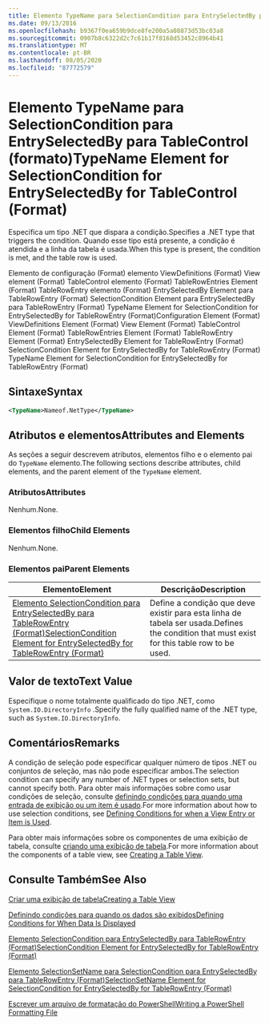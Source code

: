```yaml
---
title: Elemento TypeName para SelectionCondition para EntrySelectedBy para TableControl (Format) | Microsoft Docs
ms.date: 09/13/2016
ms.openlocfilehash: b9367f0ea659b9dce8fe200a5a08873d53bc03a8
ms.sourcegitcommit: 0907b8c6322d2c7c61b17f8168d53452c8964b41
ms.translationtype: MT
ms.contentlocale: pt-BR
ms.lasthandoff: 08/05/2020
ms.locfileid: "87772579"
---
```

# <a name="typename-element-for-selectioncondition-for-entryselectedby-for-tablecontrol-format"></a><span data-ttu-id="f382c-102">Elemento TypeName para SelectionCondition para EntrySelectedBy para TableControl (formato)</span><span class="sxs-lookup"><span data-stu-id="f382c-102">TypeName Element for SelectionCondition for EntrySelectedBy for TableControl (Format)</span></span>

<span data-ttu-id="f382c-103">Especifica um tipo .NET que dispara a condição.</span><span class="sxs-lookup"><span data-stu-id="f382c-103">Specifies a .NET type that triggers the condition.</span></span> <span data-ttu-id="f382c-104">Quando esse tipo está presente, a condição é atendida e a linha da tabela é usada.</span><span class="sxs-lookup"><span data-stu-id="f382c-104">When this type is present, the condition is met, and the table row is used.</span></span>

<span data-ttu-id="f382c-105">Elemento de configuração (Format) elemento ViewDefinitions (Format) View element (Format) TableControl elemento (Format) TableRowEntries Element (Format) TableRowEntry elemento (Format) EntrySelectedBy Element para TableRowEntry (Format) SelectionCondition Element para EntrySelectedBy para TableRowEntry (Format) TypeName Element for SelectionCondition for EntrySelectedBy for TableRowEntry (Format)</span><span class="sxs-lookup"><span data-stu-id="f382c-105">Configuration Element (Format) ViewDefinitions Element (Format) View Element (Format) TableControl Element (Format) TableRowEntries Element (Format) TableRowEntry Element (Format) EntrySelectedBy Element for TableRowEntry (Format) SelectionCondition Element for EntrySelectedBy for TableRowEntry (Format) TypeName Element for SelectionCondition for EntrySelectedBy for TableRowEntry (Format)</span></span>

## <a name="syntax"></a><span data-ttu-id="f382c-106">Sintaxe</span><span class="sxs-lookup"><span data-stu-id="f382c-106">Syntax</span></span>

```xml
<TypeName>Nameof.NetType</TypeName>
```

## <a name="attributes-and-elements"></a><span data-ttu-id="f382c-107">Atributos e elementos</span><span class="sxs-lookup"><span data-stu-id="f382c-107">Attributes and Elements</span></span>

<span data-ttu-id="f382c-108">As seções a seguir descrevem atributos, elementos filho e o elemento pai do `TypeName` elemento.</span><span class="sxs-lookup"><span data-stu-id="f382c-108">The following sections describe attributes, child elements, and the parent element of the `TypeName` element.</span></span>

### <a name="attributes"></a><span data-ttu-id="f382c-109">Atributos</span><span class="sxs-lookup"><span data-stu-id="f382c-109">Attributes</span></span>

<span data-ttu-id="f382c-110">Nenhum.</span><span class="sxs-lookup"><span data-stu-id="f382c-110">None.</span></span>

### <a name="child-elements"></a><span data-ttu-id="f382c-111">Elementos filho</span><span class="sxs-lookup"><span data-stu-id="f382c-111">Child Elements</span></span>

<span data-ttu-id="f382c-112">Nenhum.</span><span class="sxs-lookup"><span data-stu-id="f382c-112">None.</span></span>

### <a name="parent-elements"></a><span data-ttu-id="f382c-113">Elementos pai</span><span class="sxs-lookup"><span data-stu-id="f382c-113">Parent Elements</span></span>

|<span data-ttu-id="f382c-114">Elemento</span><span class="sxs-lookup"><span data-stu-id="f382c-114">Element</span></span>|<span data-ttu-id="f382c-115">Descrição</span><span class="sxs-lookup"><span data-stu-id="f382c-115">Description</span></span>|
|-------------|-----------------|
|[<span data-ttu-id="f382c-116">Elemento SelectionCondition para EntrySelectedBy para TableRowEntry (Format)</span><span class="sxs-lookup"><span data-stu-id="f382c-116">SelectionCondition Element for EntrySelectedBy for TableRowEntry (Format)</span></span>](./selectioncondition-element-for-entryselectedby-for-tablecontrol-format.md)|<span data-ttu-id="f382c-117">Define a condição que deve existir para esta linha de tabela ser usada.</span><span class="sxs-lookup"><span data-stu-id="f382c-117">Defines the condition that must exist for this table row to be used.</span></span>|

## <a name="text-value"></a><span data-ttu-id="f382c-118">Valor de texto</span><span class="sxs-lookup"><span data-stu-id="f382c-118">Text Value</span></span>

<span data-ttu-id="f382c-119">Especifique o nome totalmente qualificado do tipo .NET, como `System.IO.DirectoryInfo` .</span><span class="sxs-lookup"><span data-stu-id="f382c-119">Specify the fully qualified name of the .NET type, such as `System.IO.DirectoryInfo`.</span></span>

## <a name="remarks"></a><span data-ttu-id="f382c-120">Comentários</span><span class="sxs-lookup"><span data-stu-id="f382c-120">Remarks</span></span>

<span data-ttu-id="f382c-121">A condição de seleção pode especificar qualquer número de tipos .NET ou conjuntos de seleção, mas não pode especificar ambos.</span><span class="sxs-lookup"><span data-stu-id="f382c-121">The selection condition can specify any number of .NET types or selection sets, but cannot specify both.</span></span> <span data-ttu-id="f382c-122">Para obter mais informações sobre como usar condições de seleção, consulte [definindo condições para quando uma entrada de exibição ou um item é usado](./defining-conditions-for-displaying-data.md).</span><span class="sxs-lookup"><span data-stu-id="f382c-122">For more information about how to use selection conditions, see [Defining Conditions for when a View Entry or Item is Used](./defining-conditions-for-displaying-data.md).</span></span>

<span data-ttu-id="f382c-123">Para obter mais informações sobre os componentes de uma exibição de tabela, consulte [criando uma exibição de tabela](./creating-a-table-view.md).</span><span class="sxs-lookup"><span data-stu-id="f382c-123">For more information about the components of a table view, see [Creating a Table View](./creating-a-table-view.md).</span></span>

## <a name="see-also"></a><span data-ttu-id="f382c-124">Consulte Também</span><span class="sxs-lookup"><span data-stu-id="f382c-124">See Also</span></span>

[<span data-ttu-id="f382c-125">Criar uma exibição de tabela</span><span class="sxs-lookup"><span data-stu-id="f382c-125">Creating a Table View</span></span>](./creating-a-table-view.md)

[<span data-ttu-id="f382c-126">Definindo condições para quando os dados são exibidos</span><span class="sxs-lookup"><span data-stu-id="f382c-126">Defining Conditions for When Data Is Displayed</span></span>](./defining-conditions-for-displaying-data.md)

[<span data-ttu-id="f382c-127">Elemento SelectionCondition para EntrySelectedBy para TableRowEntry (Format)</span><span class="sxs-lookup"><span data-stu-id="f382c-127">SelectionCondition Element for EntrySelectedBy for TableRowEntry (Format)</span></span>](./selectioncondition-element-for-entryselectedby-for-tablecontrol-format.md)

[<span data-ttu-id="f382c-128">Elemento SelectionSetName para SelectionCondition para EntrySelectedBy para TableRowEntry (Format)</span><span class="sxs-lookup"><span data-stu-id="f382c-128">SelectionSetName Element for SelectionCondition for EntrySelectedBy for TableRowEntry (Format)</span></span>](./selectionsetname-element-for-selectioncondition-for-entryselectedby-for-tablecontrol-format.md)

[<span data-ttu-id="f382c-129">Escrever um arquivo de formatação do PowerShell</span><span class="sxs-lookup"><span data-stu-id="f382c-129">Writing a PowerShell Formatting File</span></span>](./writing-a-powershell-formatting-file.md)
